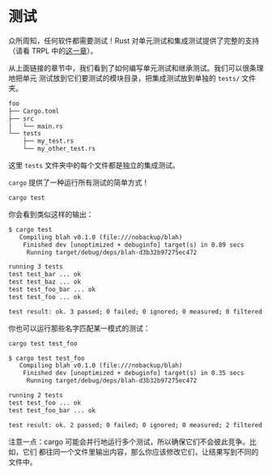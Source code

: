 # 测试

众所周知，任何软件都需要测试！Rust 对单元测试和集成测试提供了完整的支持（请看 TRPL
 中的[这一章](https://doc.rust-lang.org/book/second-edition/ch11-00-testing.html)）。

从上面链接的章节中，我们看到了如何编写单元测试和继承测试。我们可以很条理地把单元
测试放到它们要测试的模块目录，把集成测试放到单独的 `tests/` 文件夹。

```txt
foo
├── Cargo.toml
├── src
│   └── main.rs
└── tests
    ├── my_test.rs
    └── my_other_test.rs
```

这里 `tests` 文件夹中的每个文件都是独立的集成测试。

`cargo` 提供了一种运行所有测试的简单方式！

```sh
cargo test
```

你会看到类似这样的输出：

```txt
$ cargo test
   Compiling blah v0.1.0 (file:///nobackup/blah)
    Finished dev [unoptimized + debuginfo] target(s) in 0.89 secs
     Running target/debug/deps/blah-d3b32b97275ec472

running 3 tests
test test_bar ... ok
test test_baz ... ok
test test_foo_bar ... ok
test test_foo ... ok

test result: ok. 3 passed; 0 failed; 0 ignored; 0 measured; 0 filtered out
```

你也可以运行那些名字匹配某一模式的测试：

```sh
cargo test test_foo
```

```txt
$ cargo test test_foo
   Compiling blah v0.1.0 (file:///nobackup/blah)
    Finished dev [unoptimized + debuginfo] target(s) in 0.35 secs
     Running target/debug/deps/blah-d3b32b97275ec472

running 2 tests
test test_foo ... ok
test test_foo_bar ... ok

test result: ok. 2 passed; 0 failed; 0 ignored; 0 measured; 2 filtered out
```

注意一点：cargo 可能会并行地运行多个测试，所以确保它们不会彼此竞争。比如，它们
都往同一个文件里输出内容，那么你应该修改它们，让结果写到不同的文件中。
